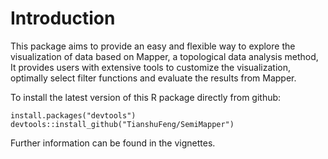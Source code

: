 # Introduction

This package aims to provide an easy and flexible way to explore the visualization of data based on Mapper, a topological data analysis method, It provides users with extensive tools to customize the visualization, optimally select filter functions and evaluate the results from Mapper.

To install the latest version of this R package directly from github:
```
install.packages("devtools")
devtools::install_github("TianshuFeng/SemiMapper")
```
Further information can be found in the vignettes. 
